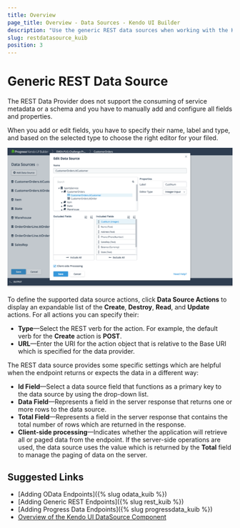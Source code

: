 ```yaml
---
title: Overview
page_title: Overview - Data Sources - Kendo UI Builder
description: "Use the generic REST data sources when working with the Kendo UI Builder."
slug: restdatasource_kuib
position: 3
---
```


# Generic REST Data Source

The REST Data Provider does not support the consuming of service metadata or a schema and you have to manually add and configure all fields and properties.

When you add or edit fields, you have to specify their name, label and type, and based on the selected type to choose the right editor for your filed.

<img src="../../images/kuib-editdatasource-odata-progress.png" class="img-responsive" alt="Editing RestDataSource"/>

To define the supported data source actions, click **Data Source Actions** to display an expandable list of the **Create**, **Destroy**, **Read**, and **Update** actions. For all actions you can specify their:
* **Type**&mdash;Select the REST verb for the action. For example, the default verb for the **Create** action is **POST**.
* **URL**&mdash;Enter the URI for the action object that is relative to the Base URI which is specified for the data provider.

The REST data source provides some specific settings which are helpful when the endpoint returns or expects the data in a different way:

* **Id Field**&mdash;Select a data source field that functions as a primary key to the data source by using the drop-down list.
* **Data Field**&mdash;Represents a field in the server response that returns one or more rows to the data source.
* **Total Field**&mdash;Represents a field in the server response that contains the total number of rows which are returned in the response.
* **Client-side processing**&mdash;Indicates whether the application will retrieve all or paged data from the endpoint. If the server-side operations are used, the data source uses the value which is returned by the **Total** field to manage the paging of data on the server.

## Suggested Links

* [Adding OData Endpoints]({% slug odata_kuib %})
* [Adding Generic REST Endpoints]({% slug rest_kuib %})
* [Adding Progress Data Endpoints]({% slug progressdata_kuib %})
* [Overview of the Kendo UI DataSource Component](https://docs.telerik.com/kendo-ui/framework/datasource/overview)
